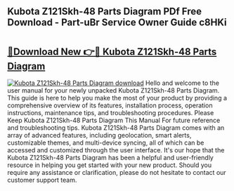 ## Kubota Z121Skh-48 Parts Diagram PDf Free Download - Part-uBr Service Owner Guide c8HKi

# <h2><a href="http://dfnyu0.blite.top/?on=Kubota+Z121Skh-48+Parts+Diagram">🔗Download New 👉🔴 Kubota Z121Skh-48 Parts Diagram</a></h2>

[![Kubota Z121Skh-48 Parts Diagram download](https://i.imgur.com/lujVjoI.png)](http://dfnyu0.blite.top/?on=Kubota+Z121Skh-48+Parts+Diagram)
Hello and welcome to the user manual for your newly unpacked Kubota Z121Skh-48 Parts Diagram. This guide is here to help you make the most of your product by providing a comprehensive overview of its features, installation process, operation instructions, maintenance tips, and troubleshooting procedures. Please Keep Kubota Z121Skh-48 Parts Diagram This Manual For future reference and troubleshooting tips. Kubota Z121Skh-48 Parts Diagram comes with an array of advanced features, including geolocation, smart alerts, customizable themes, and multi-device syncing, all of which can be accessed and customized through the user interface. It's our hope that the Kubota Z121Skh-48 Parts Diagram has been a helpful and user-friendly resource in helping you get started with your new product. Should you require any assistance or clarification, please do not hesitate to contact our customer support team.
